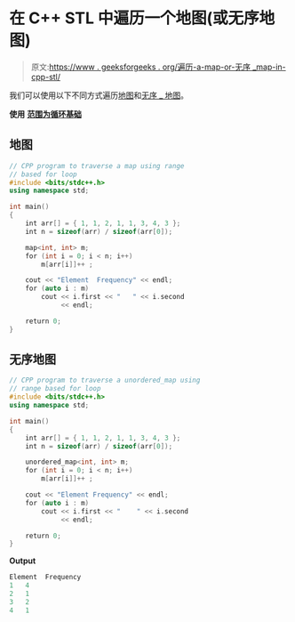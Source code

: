 # 在 C++ STL 中遍历一个地图(或无序地图)

> 原文:[https://www . geeksforgeeks . org/遍历-a-map-or-无序 _map-in-cpp-stl/](https://www.geeksforgeeks.org/traversing-a-map-or-unordered_map-in-cpp-stl/)

我们可以使用以下不同方式遍历[地图](https://www.geeksforgeeks.org/map-associative-containers-the-c-standard-template-library-stl/)和[无序 _ 地图](https://www.geeksforgeeks.org/unordered_map-in-stl-and-its-applications/)。

**使用** [**范围为循环基础**](https://www.geeksforgeeks.org/range-based-loop-c/)

## 地图

```cpp
// CPP program to traverse a map using range
// based for loop
#include <bits/stdc++.h>
using namespace std;

int main()
{
    int arr[] = { 1, 1, 2, 1, 1, 3, 4, 3 };
    int n = sizeof(arr) / sizeof(arr[0]);

    map<int, int> m;
    for (int i = 0; i < n; i++)
        m[arr[i]]++ ;

    cout << "Element  Frequency" << endl;
    for (auto i : m)
        cout << i.first << "   " << i.second
             << endl;

    return 0;
}
```

## 无序地图

```cpp
// CPP program to traverse a unordered_map using
// range based for loop
#include <bits/stdc++.h>
using namespace std;

int main()
{
    int arr[] = { 1, 1, 2, 1, 1, 3, 4, 3 };
    int n = sizeof(arr) / sizeof(arr[0]);

    unordered_map<int, int> m;
    for (int i = 0; i < n; i++)
        m[arr[i]]++ ;

    cout << "Element Frequency" << endl;
    for (auto i : m)
        cout << i.first << "    " << i.second
             << endl;

    return 0;
}
```

**Output**

```cpp
Element  Frequency
1   4
2   1
3   2
4   1

```
